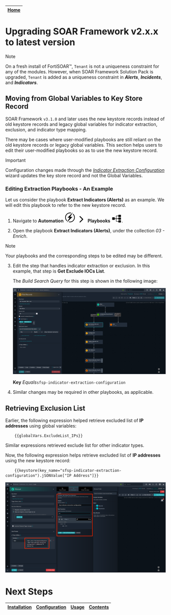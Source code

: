 | [Home](../README.md) |
|----------------------|

# Upgrading SOAR Framework v2.x.x to latest version

> [!Note]
> On a fresh install of FortiSOAR&trade;, `Tenant` is not a uniqueness constraint for any of the modules. However, when SOAR Framework Solution Pack is upgraded, `Tenant` is added as a uniqueness constraint in **_Alerts_**, **_Incidents_**, and **_Indicators_**.

## Moving from Global Variables to Key Store Record

SOAR Framework `v3.1.0` and later uses the new keystore records instead of old keystore records and legacy global variables for indicator extraction, exclusion, and indicator type mapping.

There may be cases where user-modified playbooks are still reliant on the old keystore records or legacy global variables. This section helps users to edit their user-modified playbooks so as to use the new keystore record.

> [!Important]
> Configuration changes made through the [*Indicator Extraction Configuration*](../docs/iec/indicator-extraction-wizard.md) wizard updates the key store record and not the Global Variables.

### Editing Extraction Playbooks - An Example

Let us consider the playbook **Extract Indicators (Alerts)** as an example. We will edit this playbook to refer to the new keystore record.

1. Navigate to **Automation** ![automation icon](./res/icon-automation.svg) ![next](./res/icon-chevron-right.svg) **Playbooks** ![playbook icon](./res/icon-playbooks.svg).

2. Open the playbook **Extract Indicators (Alerts)**, under the collection *03 - Enrich*.

> [!Note]
> Your playbooks and the corresponding steps to be edited may be different.

3. Edit the step that handles indicator extraction or exclusion. In this example, that step is **Get Exclude IOCs List**.

    The *Build Search Query* for this step is shown in the following image:

    ![Editing Get Exclude IOC list](./res/editing-find-record-step.png)

    **Key** *Equals*`sfsp-indicator-extraction-configuration`

4. Similar changes may be required in other playbooks, as applicable.

## Retrieving Exclusion List

Earlier, the following expression helped retrieve excluded list of **IP addresses** using global variables:

```jinja
    {{globalVars.ExcludeList_IPs}}
```

Similar expressions retrieved exclude list for other indicator types.

Now, the following expression helps retrieve excluded list of **IP addresses** using the new keystore record:

```jinja
    {{keystore(key_name="sfsp-indicator-extraction-configuration").jSONValue["IP Address"]}}
```

![Retrieving excluded IPs using the new keystore](./res/retrieve-excluded-IP.png)

# Next Steps

| [Installation](./setup.md#installation) | [Configuration](./setup.md#configuration) | [Usage](./usage.md) | [Contents](./contents.md) |
|-----------------------------------------|-------------------------------------------|---------------------|---------------------------|